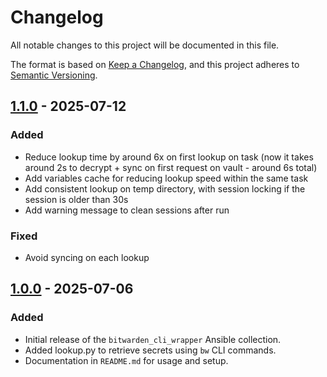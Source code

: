 # Changelog

All notable changes to this project will be documented in this file.

The format is based on [Keep a Changelog](https://keepachangelog.com/en/1.0.0/),
and this project adheres to [Semantic Versioning](https://semver.org/spec/v2.0.0.html).

## [1.1.0] - 2025-07-12

### Added

- Reduce lookup time by around 6x on first lookup on task (now it takes around 2s to decrypt + sync on first request on vault - around 6s total)
- Add variables cache for reducing lookup speed within the same task
- Add consistent lookup on temp directory, with session locking if the session is older than 30s
- Add warning message to clean sessions after run

### Fixed

- Avoid syncing on each lookup

## [1.0.0] - 2025-07-06

### Added

- Initial release of the `bitwarden_cli_wrapper` Ansible collection.
- Added lookup.py to retrieve secrets using `bw` CLI commands.
- Documentation in `README.md` for usage and setup.

[1.1.0]: https://github.com/Focshole/ansible-bitwarden-vault-wrapper/compare/v1.1.0...v1.0.0
[1.0.0]: https://github.com/Focshole/ansible-bitwarden-vault-wrapper/compare/v1.0.0...main